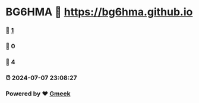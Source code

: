 # BG6HMA :link: https://bg6hma.github.io 
### :page_facing_up: [1](https://bg6hma.github.io/tag.html) 
### :speech_balloon: 0 
### :hibiscus: 4 
### :alarm_clock: 2024-07-07 23:08:27 
### Powered by :heart: [Gmeek](https://github.com/Meekdai/Gmeek)
